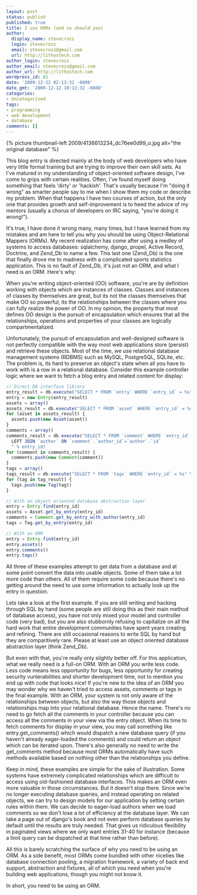 ```yaml
---
layout: post
status: publish
published: true
title: I use ORMs (and so should you)
author:
  display_name: stevecrozz
  login: stevecrozz
  email: stevecrozz@gmail.com
  url: http://lithostech.com
author_login: stevecrozz
author_email: stevecrozz@gmail.com
author_url: http://lithostech.com
wordpress_id: 81
date: '2009-12-12 02:13:32 -0800'
date_gmt: '2009-12-12 10:13:32 -0800'
categories:
- Uncategorized
tags:
- programming
- web development
- database
comments: []
---
```

{% picture thumbnail-left 2009/4136613234_dc76ee0d99_o.jpg alt="the original database" %}

This blog entry is directed mainly at the body of web developers who
have very little formal training but are trying to improve their own
skill sets. As I've matured in my understanding of object-oriented
software design, I've come to grips with certain realities. Often, I've
found myself doing something that feels 'dirty' or 'hackish'. That's
usually because I'm "doing it wrong" as smarter people say to me when I
show them my code or describe my problem. When that happens I have two
courses of action, but the only one that provides growth and
self-improvement is to heed the advice of my mentors (usually a chorus
of developers on IRC saying, "you're doing it wrong!").

<!--more-->

It's true, I have done it wrong many, many times, but I have learned
from my mistakes and am here to tell you why you should be using
Object-Relational Mappers (ORMs). My recent realization has come after
using a medley of systems to access databases: sqlalchemy, django,
propel, Active Record, Doctrine, and Zend_Db to name a few. This last
one (Zend_Db) is the one that finally drove me to madness with a
complicated sports statistics application. This is no fault of Zend_Db,
it's just not an ORM, and what I need is an ORM. Here's why:

When you're writing object-oriented (OO) software, you're are by
definition working with objects which are instances of classes. Classes
and instances of classes by themselves are great, but its not the
classes themselves that make OO so powerful, its the relationships
between the classes where you can fully realize the power of OO. In my
opinion, the property that most defines OO design is the pursuit of
encapsulation which ensures that all the relationships, operations and
properties of your classes are logically compartmentalized.

Unfortunately, the pursuit of encapsulation and well-designed software
is not perfectly compatible with the way most web applications store
(persist) and retrieve these objects. Most of the time, we use
relational database management systems (RDBMS) such as MySQL,
PostgreSQL, SQLite, etc. The problem is, its hard to preserve an
object's state when all you have to work with is a row in a relational
database. Consider this example controller logic where we want to fetch
a blog entry and related content for display:

~~~ javascript
// Direct DB interface library
entry_result = db.execute("SELECT * FROM `entry` WHERE `entry_id` = %s" % entry_id).first()
entry = new Entry(entry_result)
assets = array()
assets_result = db.execute("SELECT * FROM `asset` WHERE `entry_id` = %s" % entry_id)
for (asset in assets_result) {
  assets.push(new Asset(asset))
}
comments = array()
comments_result = db.execute("SELECT * FROM `comment` WHERE `entry_id` = %s
  LEFT JOIN `author` ON `comment`.`author_id`=`author`.`id`
  " % entry_id)
for (comment in comments_result) {
  comments.push(new Comment(comment))
}
tags = array()
tags_result = db.execute("SELECT * FROM `tags` WHERE `entry_id` = %s" % entry_id)
for (tag in tag_result) {
  tags.push(new Tag(tag))
}
~~~

~~~ javascript
// With an object oriented database abstraction layer
entry = Entry.find(entry_id)
assets = Asset.get_by_entry(entry_id)
comments = Comment.get_by_entry_with_author(entry_id)
tags = Tag.get_by_entry(entry_id)
~~~

~~~ javascript
// With an ORM
entry = Entry.find(entry_id)
entry.assets()
entry.comments()
entry.tags()
~~~

All three of these examples attempt to get data from a database and at
some point convert the data into usable objects. Some of them take a lot
more code than others. All of them require some code because there's no
getting around the need to use some information to actually look up the
entry in question.

Lets take a look at the first example. If you are still writing and
hacking through SQL by hand (some people are still doing this as their
main method of database access), you have not only mixed your model and
controller code (very bad), but you are also stubbornly refusing to
capitalize on all the hard work that entire development communities have
spent years creating and refining. There are still occasional reasons to
write SQL by hand but they are comparitively rare. Please at least use
an object oriented database abstraction layer (think Zend_Db).

But even with that, you're really only slightly better off. For this
application, what we really need is a full-on ORM. With an ORM you write
less code. Less code means less opportunity for bugs, less opportunity
for creating security vunlerabilities and shorter development time, not
to mention you end up with code that looks nice! If you're new to the
idea of an ORM you may wonder why we haven't tried to access assets,
comments or tags in the final example. With an ORM, your system is not
only aware of the relationships between objects, but also the way those
objects and relationships map into your relational database. Hence the
name. There's no need to go fetch all the comments in your controller
because you can access all the comments in your view via the entry
object. When its time to fetch comments for display in your view, you
may call something like entry.get_comments() which would dispatch a new
database query (if you haven't already eager-loaded the comments) and
could return an object which can be iterated upon. There's also
generally no need to write the get_comments method because most ORMs
automatically have such methods available based on nothing other than
the relationships you define.

Keep in mind, these examples are simple for the sake of illustration.
Some systems have extremely complicated relationships which are
difficult to access using old-fashioned database interfaces. This makes
an ORM even more valuable in those circumstances. But it doesn't stop
there. Since we're no longer executing database queries, and instead
operating on related objects, we can try to design models for our
application by setting certain rules within them. We can decide to
eager-load authors when we load comments so we don't lose a lot of
efficiency at the database layer. We can take a page out of django's
book and not even perform database queries by default until the results
are truly needed. That gives us ridiculous flexibility in paginated
views where we only want entries 31-40 for instance (because a limit
query can be dispatched at that time rather than before).

All this is barely scratching the surface of why you need to be using an
ORM. As a side benefit, most ORMs come bundled with other niceties like
database connection pooling, a migration framework, a variety of back
end support, abstraction and fixtures, all of which you need when you're
building web applications, though you might not know it.

In short, you need to be using an ORM.
